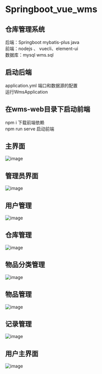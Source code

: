 # Springboot_vue_wms 
## 仓库管理系统  

后端：Springboot mybatis-plus java  
前端：nodejs 、 vuecli、element-ui  
数据库：mysql wms.sql    

## 启动后端
application.yml        端⼝和数据源的配置  
运行WmsApplication  

## 在wms-web目录下启动前端  

npm i 下载前端依赖  
npm run serve 启动前端  

## 主界面
![image](https://github.com/digegk/Springboot_vue_wms/assets/102849992/c131ac4b-2800-4b06-b266-0ca52a7c1316)

## 管理员界面
![image](https://github.com/digegk/Springboot_vue_wms/assets/102849992/0ff0024d-e62c-4c7a-8562-5e0e19ea4b75)

## 用户管理
![image](https://github.com/digegk/Springboot_vue_wms/assets/102849992/44296d94-08c7-4df5-84ed-be25f27193f0)

## 仓库管理
![image](https://github.com/digegk/Springboot_vue_wms/assets/102849992/7f39f604-eabe-4adb-b578-2979da18553e)


## 物品分类管理
![image](https://github.com/digegk/Springboot_vue_wms/assets/102849992/e758302d-a14f-47ce-add1-62b94ba7f8af)

## 物品管理
![image](https://github.com/digegk/Springboot_vue_wms/assets/102849992/7ffe3c07-5969-44fa-adf4-21294ed20793)

## 记录管理
![image](https://github.com/digegk/Springboot_vue_wms/assets/102849992/ae9fd38c-89fd-4c52-8913-8fd5226e628f)

## 用户主界面
![image](https://github.com/digegk/Springboot_vue_wms/assets/102849992/8915ab9c-fdeb-4375-8074-b971122730a9)



